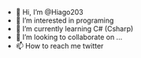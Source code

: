 - 👋 Hi, I’m @Hiago203
- 👀 I’m interested in programing
- 🌱 I’m currently learning C# (Csharp)
- 💞️ I’m looking to collaborate on ...
- 📫 How to reach me twitter

<!---
Hiago203/Hiago203 is a ✨ special ✨ repository because its `README.md` (this file) appears on your GitHub profile.
You can click the Preview link to take a look at your changes.
--->
